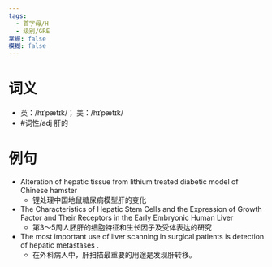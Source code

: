 ```yaml
---
tags:
  - 首字母/H
  - 级别/GRE
掌握: false
模糊: false
---
```

# 词义
- 英：/hɪˈpætɪk/； 美：/hɪˈpætɪk/
- #词性/adj  肝的
# 例句
- Alteration of hepatic tissue from lithium treated diabetic model of Chinese hamster
	- 锂处理中国地鼠糖尿病模型肝的变化
- The Characteristics of Hepatic Stem Cells and the Expression of Growth Factor and Their Receptors in the Early Embryonic Human Liver
	- 第3～5周人胚肝的细胞特征和生长因子及受体表达的研究
- The most important use of liver scanning in surgical patients is detection of hepatic metastases .
	- 在外科病人中，肝扫描最重要的用途是发现肝转移。
